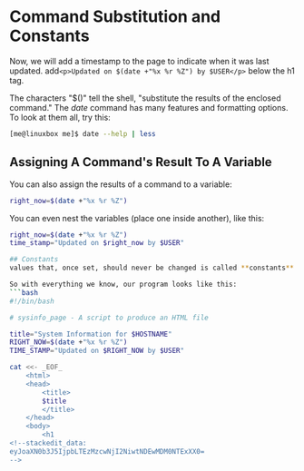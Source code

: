 # Command Substitution and Constants
Now, we will add a timestamp to the page to indicate when it was last updated.
add`<p>Updated on $(date +"%x %r %Z") by $USER</p>` below the h1 tag.

The characters "$()" tell the shell, "substitute the results of the enclosed command." 
The *date* command has many features and formatting options. To look at them all, try this:
```bash
[me@linuxbox me]$ date --help | less
```

## Assigning A Command's Result To A Variable
You can also assign the results of a command to a variable:
```bash
right_now=$(date +"%x %r %Z")
```
You can even nest the variables (place one inside another), like this:
```bash
right_now=$(date +"%x %r %Z")
time_stamp="Updated on $right_now by $USER"

## Constants
values that, once set, should never be changed is called **constants**. If a value is intended to be a constant, it is given an uppercase name to remind the programmer that it should be considered a constant.

So with everything we know, our program looks like this:
```bash
#!/bin/bash

# sysinfo_page - A script to produce an HTML file

title="System Information for $HOSTNAME"
RIGHT_NOW=$(date +"%x %r %Z")
TIME_STAMP="Updated on $RIGHT_NOW by $USER"

cat <<- _EOF_
	<html>
	<head>
		<title>
		$title
		</title>
	</head>
	<body>
		<h1
<!--stackedit_data:
eyJoaXN0b3J5IjpbLTEzMzcwNjI2NiwtNDEwMDM0NTExXX0=
-->